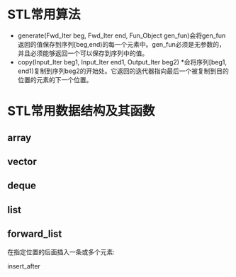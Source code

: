 # STL常用算法
* generate(Fwd_Iter beg, Fwd_Iter end, Fun_Object gen_fun)会将gen_fun返回的值保存到序列[beg,end)的每一个元素中。gen_fun必须是无参数的，并且必须能够返回一个可以保存到序列中的值。
* copy(Input_Iter beg1, Input_Iter end1, Output_Iter beg2) *会将序列[beg1, end1)复制到序列beg2的开始处。它返回的迭代器指向最后一个被复制到目的位置的元素的下一个位置。

# STL常用数据结构及其函数

## array

## vector

## deque

## list

## forward_list
在指定位置的后面插入一条或多个元素:

insert_after